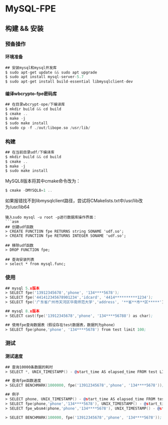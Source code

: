 # MySQL-FPE

## 构建 && 安装

### 预备操作

#### 环境准备

```asm
## 安装mysql和mysql开发库
$ sudo apt-get update && sudo apt upgrade
$ sudo apt install mysql-server-5.7
$ sudo apt-get install build-essential libmysqlclient-dev
```

#### 编译wbcrypto-fpe密码库
```asm
## 在目录wbcrypt-ope/下编译库
$ mkdir build && cd build
$ cmake ..
$ make -j
$ sudo make install
$ sudo cp -f ./out/libope.so /usr/lib/
```

### 构建
```asm
## 在当前目录udf/下编译库
$ mkdir build && cd build
$ cmake ..
$ make -j
$ sudo make install
```
MySQL8版本将其中cmake命令改为：
```asm
$ cmake -DMYSQL8=1 ..
```
如果报错找不到libmysqlclient路径，尝试将CMakelists.txt中/usr/lib改为/usr/lib64
```
输入sudo mysql -u root -p进行数据库操作界面：
```asm
## 创建udf函数
> CREATE FUNCTION fpe RETURNS string SONAME 'udf.so';
> CREATE FUNCTION fpe RETURNS INTEGER SONAME 'udf.so';

## 移除udf函数
> DROP FUNCTION fpe;

## 查询安装列表
> select * from mysql.func;
```

### 使用
```asm
## mysql 5.x版本
> SELECT fpe('13912345678','phone', '134****5678');
> SELECT fpe('441412345678901234','idcard', '4414**********1234');
> SELECT fpe('广东省广州市天河区华南师范大学','address', '**省**市**区*****');

## mysql 8.x版本
> SELECT cast(fpe('13912345678','phone', '134****56788') as char);

## 使用fpe查询数据表（假设存在test数据表，数据列为phone）
> SELECT fpe(phone,'phone', '134****5678') from test limit 100;
```

### 测试

#### 测试速度
```asm
## 查询10000条数据的耗时
> SELECT *, UNIX_TIMESTAMP() - @start_time AS elapsed_time FROM test LIMIT 10000;

## 查询fpe函数速度
> SELECT BENCHMARK(1000000, fpe('13912345678','phone', '134****5678'));
```

```asm
## 例子
> SELECT phone, UNIX_TIMESTAMP() - @start_time AS elapsed_time FROM test LIMIT 100000;
> SELECT fpe(phone,'phone','134****5678'), UNIX_TIMESTAMP() - @start_time AS elapsed_time FROM test LIMIT 100000;
> SELECT fpe_wbsm4(phone,'phone','134****5678'), UNIX_TIMESTAMP() - @start_time AS elapsed_time FROM test.student LIMIT 1000;

> SELECT BENCHMARK(100000, fpe('13912345678','phone', '134****5678'));
```

